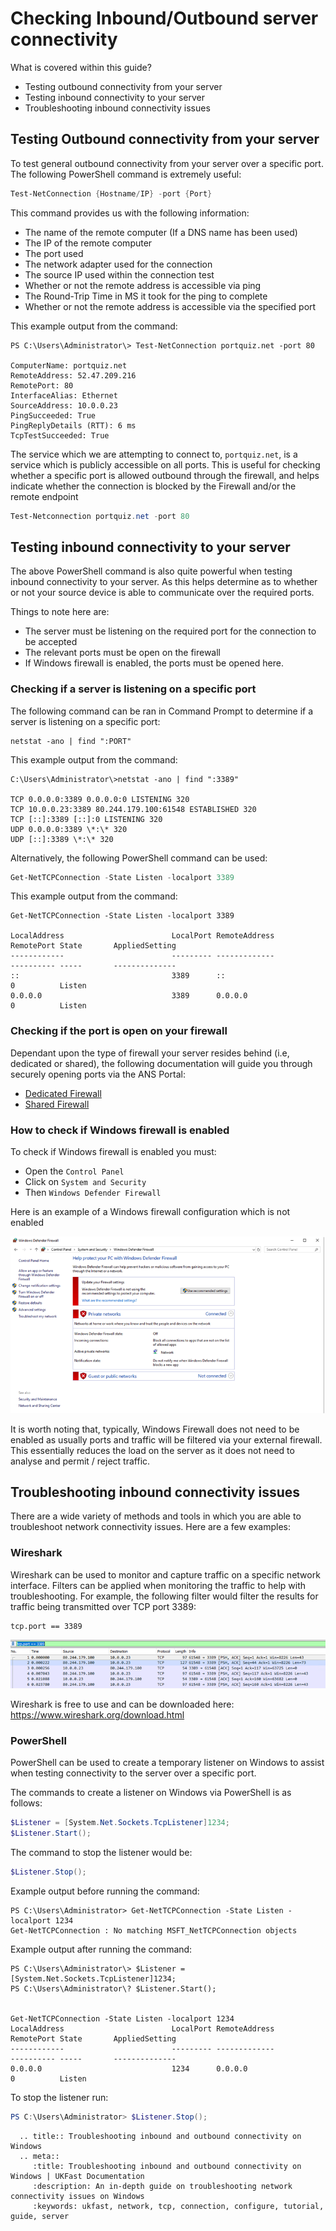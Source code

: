 # Checking Inbound/Outbound server connectivity

What is covered within this guide?

* Testing outbound connectivity from your server
* Testing inbound connectivity to your server
* Troubleshooting inbound connectivity issues

## Testing Outbound connectivity from your server

To test general outbound connectivity from your server over a specific port. The following PowerShell command is extremely useful:

```powershell
Test-NetConnection {Hostname/IP} -port {Port}
```

This command provides us with the following information:

* The name of the remote computer (If a DNS name has been used)
* The IP of the remote computer
* The port used
* The network adapter used for the connection
* The source IP used within the connection test
* Whether or not the remote address is accessible via ping
* The Round-Trip Time in MS it took for the ping to complete
* Whether or not the remote address is accessible via the specified port

This example output from the command:

```text
PS C:\Users\Administrator\> Test-NetConnection portquiz.net -port 80

ComputerName: portquiz.net
RemoteAddress: 52.47.209.216
RemotePort: 80
InterfaceAlias: Ethernet
SourceAddress: 10.0.0.23
PingSucceeded: True
PingReplyDetails (RTT): 6 ms
TcpTestSucceeded: True
```

The service which we are attempting to connect to, `portquiz.net`, is a service which is publicly accessible on all ports. This is useful for checking whether a specific port is allowed outbound through the firewall, and helps indicate whether the connection is blocked by the Firewall and/or the remote endpoint

```powershell
Test-Netconnection portquiz.net -port 80
```

## Testing inbound connectivity to your server

The above PowerShell command is also quite powerful when testing inbound connectivity to your server. As this helps determine as to whether or not your source device is able to communicate over the required ports.

Things to note here are:

* The server must be listening on the required port for the connection to be accepted
* The relevant ports must be open on the firewall
* If Windows firewall is enabled, the ports must be opened here.

### Checking if a server is listening on a specific port

The following command can be ran in Command Prompt to determine if a server is listening on a specific port:

```text
netstat -ano | find ":PORT"
```

This example output from the command:

```text
C:\Users\Administrator\>netstat -ano | find ":3389"

TCP 0.0.0.0:3389 0.0.0.0:0 LISTENING 320
TCP 10.0.0.23:3389 80.244.179.100:61548 ESTABLISHED 320
TCP [::]:3389 [::]:0 LISTENING 320
UDP 0.0.0.0:3389 \*:\* 320
UDP [::]:3389 \*:\* 320
```

Alternatively, the following PowerShell command can be used:

```powershell
Get-NetTCPConnection -State Listen -localport 3389
```

This example output from the command:

```text
Get-NetTCPConnection -State Listen -localport 3389

LocalAddress                        LocalPort RemoteAddress                       RemotePort State       AppliedSetting
------------                        --------- -------------                       ---------- -----       --------------
::                                  3389      ::                                  0          Listen
0.0.0.0                             3389      0.0.0.0                             0          Listen
```

### Checking if the port is open on your firewall

Dependant upon the type of firewall your server resides behind (i.e, dedicated or shared), the following documentation will guide you through securely opening ports via the ANS Portal:

* [Dedicated Firewall](/network/firewalls/dedi_lockdown)
* [Shared Firewall](/network/firewalls/shared_lockdown)

### How to check if Windows firewall is enabled

To check if Windows firewall is enabled you must:

* Open the `Control Panel`
* Click on `System and Security`
* Then `Windows Defender Firewall`

Here is an example of a Windows firewall configuration which is not enabled

![windows-firewall](files/connectivity-testing/windows-firewall.png)

It is worth noting that, typically, Windows Firewall does not need to be enabled as usually ports and traffic will be filtered via your external firewall. This essentially reduces the load on the server as it does not need to analyse and permit / reject traffic.

## Troubleshooting inbound connectivity issues

There are a wide variety of methods and tools in which you are able to troubleshoot network connectivity issues. Here are a few examples:

### Wireshark

Wireshark can be used to monitor and capture traffic on a specific network interface. Filters can be applied when monitoring the traffic to help with troubleshooting. For example, the following filter would filter the results for traffic being transmitted over TCP port 3389:

```text
tcp.port == 3389
```

![windows-wireshark](files/connectivity-testing/wireshark.png)

Wireshark is free to use and can be downloaded here: <https://www.wireshark.org/download.html>

### PowerShell

PowerShell can be used to create a temporary listener on Windows to assist when testing connectivity to the server over a specific port.

The commands to create a listener on Windows via PowerShell is as follows:

```powershell
$Listener = [System.Net.Sockets.TcpListener]1234;
$Listener.Start();
```

The command to stop the listener would be:

```powershell
$Listener.Stop();
```

Example output before running the command:

```text
PS C:\Users\Administrator> Get-NetTCPConnection -State Listen -localport 1234
Get-NetTCPConnection : No matching MSFT_NetTCPConnection objects
```

Example output after running the command:

```text
PS C:\Users\Administrator\> $Listener = [System.Net.Sockets.TcpListener]1234;
PS C:\Users\Administrator\? $Listener.Start();


Get-NetTCPConnection -State Listen -localport 1234
LocalAddress                        LocalPort RemoteAddress                       RemotePort State       AppliedSetting
------------                        --------- -------------                       ---------- -----       --------------
0.0.0.0                             1234      0.0.0.0                             0          Listen
```

To stop the listener run:

```powershell
PS C:\Users\Administrator> $Listener.Stop();
```

```eval_rst
  .. title:: Troubleshooting inbound and outbound connectivity on Windows
  .. meta::
     :title: Troubleshooting inbound and outbound connectivity on Windows | UKFast Documentation
     :description: An in-depth guide on troubleshooting network connectivity issues on Windows
     :keywords: ukfast, network, tcp, connection, configure, tutorial, guide, server
```